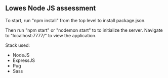 ## Lowes Node JS assessment

To start, run "npm install" from the top level to install package.json.

Then run "npm start" or "nodemon start" to to initialize the server. Navigate to "localhost:7777/" to view the application.

Stack used:
* NodeJS
* ExpressJS
* Pug
* Sass